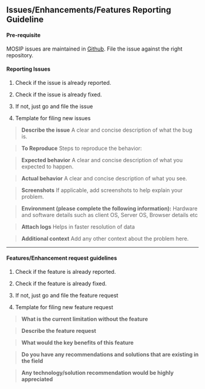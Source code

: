 ## Issues/Enhancements/Features Reporting Guideline

#### Pre-requisite 
MOSIP issues are maintained in [Github](https://github.com/mosip).  File the issue against the right repository.

#### Reporting Issues 
1. Check if the issue is already reported.

1. Check if the issue is already fixed.

1. If not, just go and file the issue

1. Template for filing new issues

> **Describe the issue**
> A clear and concise description of what the bug is.

> **To Reproduce**
>Steps to reproduce the behavior:

>**Expected behavior**
>A clear and concise description of what you expected to happen.

>**Actual behavior**
>A clear and concise description of what you see.

>**Screenshots**
>If applicable, add screenshots to help explain your problem.

>**Environment (please complete the following information):**
> Hardware and software details such as client OS, Server OS, Browser details etc

>**Attach logs**
>Helps in faster resolution of data

>**Additional context**
>Add any other context about the problem here.

***

#### Features/Enhancement request guidelines

1. Check if the feature is already reported.

1. Check if the feature is already fixed.

1. If not, just go and file the feature request

1. Template for filing new feature request

> **What is the current limitation without the feature**

> **Describe the feature request**

> **What would the key benefits of this feature**

> **Do you have any recommendations and solutions that are existing in the field**

> **Any technology/solution recommendation would be highly appreciated**


